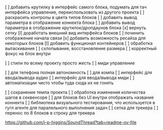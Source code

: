 [ ] добавить крутилку в интерфейс самого блока, подумать для тач интерфейса управление, переиспользовать из другого проекта
[ ] раскрасить контролы в цвета типов блоков
[ ] добавить вывод параметра в отображение коннекта блока
[ ] добавить вывод параметра в отображение крутилок/дропдаунов блока
[x] вернуть сетку
[I] доработать внешний вид интерфейса блоков
[ ] починить отображение начала связи
[x] добавить возможность ресайза для некоторых блоков
[I] добавить функционал контейнеров
    [ ] обработка вытаскивания
    [ ] схлопывание, восстановление размера
    [ ] корректный фокус на блок внутри

[ ] стили по всему проекту просто жесть
[ ] миди управление

[ ] для телефона полная автономность
[ ] для компа 
[ ] интерфейс для ввода/вывода аудио
[ ] интерфейс для ввода/вывода миди
[ ] автоматизации чисто чтобы туда сюда их не гонять

[ ] сохранение темпа проекта
[ ] обработка изменения количества шагов в секвенсоре
[ ] для блоков без UI внутри отображать название коннекта
[ ] библиотека визуального тестирования, что используется в гугл агенте для паралельного выполнения задач
[ ] сетка для трекера
[ ] перенос по 8 блоков в строку для трекера


https://github.com/j-p-higgins/SoundThread?tab=readme-ov-file
